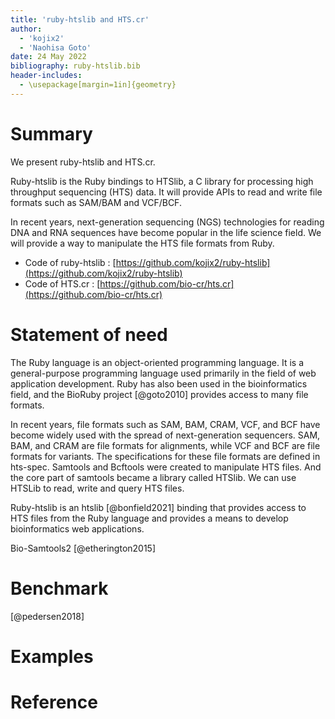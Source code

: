 ```yaml
---
title: 'ruby-htslib and HTS.cr'
author:
  - 'kojix2'
  - 'Naohisa Goto'
date: 24 May 2022
bibliography: ruby-htslib.bib
header-includes:
  - \usepackage[margin=1in]{geometry}
---
```


# Summary

We present ruby-htslib and HTS.cr.

Ruby-htslib is the Ruby bindings to HTSlib, a C library for processing high throughput sequencing (HTS) data. It will provide APIs to read and write file formats such as SAM/BAM and VCF/BCF.

In recent years, next-generation sequencing (NGS) technologies for reading DNA and RNA sequences have become popular in the life science field. We will provide a way to manipulate the HTS file formats from Ruby.

* Code of ruby-htslib : [https://github.com/kojix2/ruby-htslib](https://github.com/kojix2/ruby-htslib)
* Code of HTS.cr : [https://github.com/bio-cr/hts.cr](https://github.com/bio-cr/hts.cr)

# Statement of need

The Ruby language is an object-oriented programming language. It is a general-purpose programming language used primarily in the field of web application development. Ruby has also been used in the bioinformatics field, and the BioRuby project [@goto2010] provides access to many file formats.

In recent years, file formats such as SAM, BAM, CRAM, VCF, and BCF have become widely used with the spread of next-generation sequencers. SAM, BAM, and CRAM are file formats for alignments, while VCF and BCF are file formats for variants. The specifications for these file formats are defined in hts-spec. Samtools and Bcftools were created to manipulate HTS files. And the core part of samtools became a library called HTSlib. We can use HTSLib to read, write and query HTS files.

Ruby-htslib is an htslib [@bonfield2021] binding that provides access to HTS files from the Ruby language and provides a means to develop bioinformatics web applications.

Bio-Samtools2 [@etherington2015]

# Benchmark

[@pedersen2018]

# Examples

# Reference
